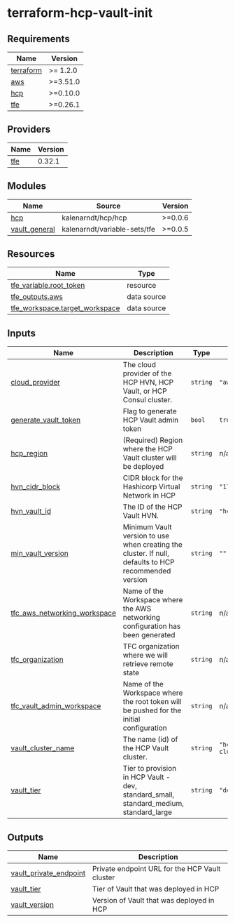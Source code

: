 # terraform-hcp-vault-init

<!-- BEGINNING OF PRE-COMMIT-TERRAFORM DOCS HOOK -->
## Requirements

| Name | Version |
|------|---------|
| <a name="requirement_terraform"></a> [terraform](#requirement\_terraform) | >= 1.2.0 |
| <a name="requirement_aws"></a> [aws](#requirement\_aws) | >=3.51.0 |
| <a name="requirement_hcp"></a> [hcp](#requirement\_hcp) | >=0.10.0 |
| <a name="requirement_tfe"></a> [tfe](#requirement\_tfe) | >=0.26.1 |

## Providers

| Name | Version |
|------|---------|
| <a name="provider_tfe"></a> [tfe](#provider\_tfe) | 0.32.1 |

## Modules

| Name | Source | Version |
|------|--------|---------|
| <a name="module_hcp"></a> [hcp](#module\_hcp) | kalenarndt/hcp/hcp | >=0.0.6 |
| <a name="module_vault_general"></a> [vault\_general](#module\_vault\_general) | kalenarndt/variable-sets/tfe | >=0.0.5 |

## Resources

| Name | Type |
|------|------|
| [tfe_variable.root_token](https://registry.terraform.io/providers/hashicorp/tfe/latest/docs/resources/variable) | resource |
| [tfe_outputs.aws](https://registry.terraform.io/providers/hashicorp/tfe/latest/docs/data-sources/outputs) | data source |
| [tfe_workspace.target_workspace](https://registry.terraform.io/providers/hashicorp/tfe/latest/docs/data-sources/workspace) | data source |

## Inputs

| Name | Description | Type | Default | Required |
|------|-------------|------|---------|:--------:|
| <a name="input_cloud_provider"></a> [cloud\_provider](#input\_cloud\_provider) | The cloud provider of the HCP HVN, HCP Vault, or HCP Consul cluster. | `string` | `"aws"` | no |
| <a name="input_generate_vault_token"></a> [generate\_vault\_token](#input\_generate\_vault\_token) | Flag to generate HCP Vault admin token | `bool` | `true` | no |
| <a name="input_hcp_region"></a> [hcp\_region](#input\_hcp\_region) | (Required) Region where the HCP Vault cluster will be deployed | `string` | n/a | yes |
| <a name="input_hvn_cidr_block"></a> [hvn\_cidr\_block](#input\_hvn\_cidr\_block) | CIDR block for the Hashicorp Virtual Network in HCP | `string` | `"172.25.16.0/20"` | no |
| <a name="input_hvn_vault_id"></a> [hvn\_vault\_id](#input\_hvn\_vault\_id) | The ID of the HCP Vault HVN. | `string` | `"hcp-vault-hvn"` | no |
| <a name="input_min_vault_version"></a> [min\_vault\_version](#input\_min\_vault\_version) | Minimum Vault version to use when creating the cluster. If null, defaults to HCP recommended version | `string` | `""` | no |
| <a name="input_tfc_aws_networking_workspace"></a> [tfc\_aws\_networking\_workspace](#input\_tfc\_aws\_networking\_workspace) | Name of the Workspace where the AWS networking configuration has been generated | `string` | n/a | yes |
| <a name="input_tfc_organization"></a> [tfc\_organization](#input\_tfc\_organization) | TFC organization where we will retrieve remote state | `string` | n/a | yes |
| <a name="input_tfc_vault_admin_workspace"></a> [tfc\_vault\_admin\_workspace](#input\_tfc\_vault\_admin\_workspace) | Name of the Workspace where the root token will be pushed for the initial configuration | `string` | n/a | yes |
| <a name="input_vault_cluster_name"></a> [vault\_cluster\_name](#input\_vault\_cluster\_name) | The name (id) of the HCP Vault cluster. | `string` | `"hcp-vault-cluster"` | no |
| <a name="input_vault_tier"></a> [vault\_tier](#input\_vault\_tier) | Tier to provision in HCP Vault - dev, standard\_small, standard\_medium, standard\_large | `string` | `"dev"` | no |

## Outputs

| Name | Description |
|------|-------------|
| <a name="output_vault_private_endpoint"></a> [vault\_private\_endpoint](#output\_vault\_private\_endpoint) | Private endpoint URL for the HCP Vault cluster |
| <a name="output_vault_tier"></a> [vault\_tier](#output\_vault\_tier) | Tier of Vault that was deployed in HCP |
| <a name="output_vault_version"></a> [vault\_version](#output\_vault\_version) | Version of Vault that was deployed in HCP |
<!-- END OF PRE-COMMIT-TERRAFORM DOCS HOOK -->
